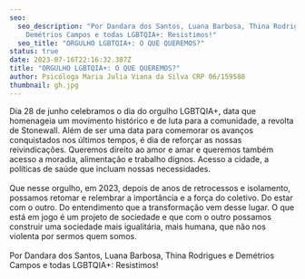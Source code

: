 ```yaml
---
seo:
  seo_description: "Por Dandara dos Santos, Luana Barbosa, Thina Rodrigues e
    Demétrios Campos e todas LGBTQIA+: Resistimos!"
  seo_title: "ORGULHO LGBTQIA+: O QUE QUEREMOS?"
status: true
date: 2023-07-16T22:16:32.387Z
title: "ORGULHO LGBTQIA+: O QUE QUEREMOS?"
author: Psicóloga Maria Julia Viana da Silva CRP 06/159588
thumbnail: gh.jpg
---
```

<!--StartFragment-->

Dia 28 de junho celebramos o dia do orgulho LGBTQIA+, data que homenageia um movimento histórico e de luta para a comunidade, a revolta de Stonewall. Além de ser uma data para comemorar os avanços conquistados nos últimos tempos, é dia de reforçar as nossas reivindicações. Queremos direito ao amor e amar e queremos também acesso a moradia, alimentação e trabalho dignos. Acesso a cidade, a políticas de saúde que incluam nossas necessidades.\
\
Que nesse orgulho, em 2023, depois de anos de retrocessos e isolamento, possamos retomar e relembrar a importância e a força do coletivo. Do estar com o outro. Do entendimento que a transformação vem desse lugar. O que está em jogo é um projeto de sociedade e que com o outro possamos construir uma sociedade mais igualitária, mais humana, que não nos violenta por sermos quem somos.\
\
Por Dandara dos Santos, Luana Barbosa, Thina Rodrigues e Demétrios Campos e todas LGBTQIA+: Resistimos!

<!--EndFragment-->